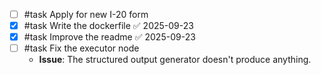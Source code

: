 - [ ] #task Apply for new I-20 form
- [x] #task Write the dockerfile ✅ 2025-09-23
- [x] #task Improve the readme ✅ 2025-09-23
- [ ] #task Fix the executor node
	- **Issue**: The structured output generator doesn't produce anything.